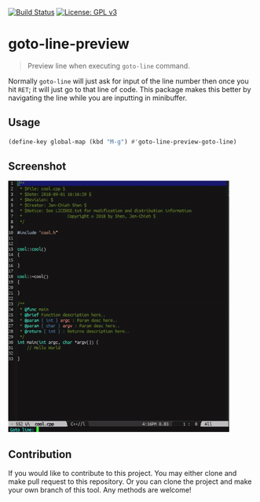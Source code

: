 [![Build Status](https://travis-ci.com/jcs090218/goto-line-preview.svg?branch=master)](https://travis-ci.com/jcs090218/goto-line-preview)
[![License: GPL v3](https://img.shields.io/badge/License-GPL%20v3-blue.svg)](https://www.gnu.org/licenses/gpl-3.0)


# goto-line-preview #
> Preview line when executing `goto-line` command.

Normally `goto-line` will just ask for input of the line number 
then once you hit `RET`; it will just go to that line of code. 
This package makes this better by navigating the line while you 
are inputting in minibuffer.


## Usage ##
```el
(define-key global-map (kbd "M-g") #'goto-line-preview-goto-line)
```


## Screenshot ##
<img src="./screenshot/goto-line-preview-demo.gif" width="450" height="510"/>


## Contribution ##
If you would like to contribute to this project. You may either
clone and make pull request to this repository. Or you can
clone the project and make your own branch of this tool. Any
methods are welcome!
